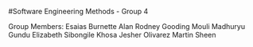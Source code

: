 #Software Engineering Methods - Group 4

Group Members:
    Esaias Burnette
    Alan Rodney Gooding
    Mouli Madhuryu Gundu
    Elizabeth Sibongile Khosa
    Jesher Olivarez
    Martin Sheen